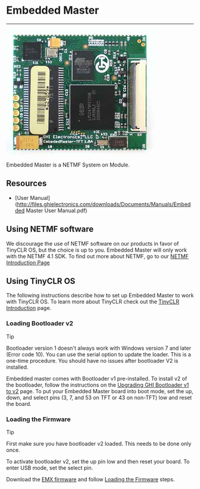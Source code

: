 # Embedded Master
---
![Embedded Master](images/embedded-master.jpg)

Embedded Master is a NETMF System on Module. 

## Resources
* [User Manual](http://files.ghielectronics.com/downloads/Documents/Manuals/Embedded Master User Manual.pdf)

## Using NETMF software
We discourage the use of NETMF software on our products in favor of TinyCLR OS, but the choice is up to you. Embedded Master will only work with the NETMF 4.1 SDK. To find out more about NETMF, go to our [NETMF Introduction Page](../../../software/netmf/intro.md)

## Using TinyCLR OS
The following instructions describe how to set up Embedded Master to work with TinyCLR OS. To learn more about TinyCLR check out the [TinyCLR Introduction](../../../software/tinyclr/intro.md) page.

### Loading Bootloader v2
> [!Tip]
> Bootloader version 1 doesn't always work with Windows version 7 and later (Error code 10). You can use the serial option to update the loader.
> This is a one-time procedure. You should have no issues after bootloader V2 is installed.

Embedded master comes with Bootloader v1 pre-installed. To install v2 of the bootloader, follow the instructions on the [Upgrading GHI Bootloader v1 to v2](../../../software/tinyclr/loaders/upgrading-v1-to-v2.md) page. To put your Embedded Master board into boot mode, set the up, down, and select pins (3, 7, and 53 on TFT or 43 on non-TFT) low and reset the board.

### Loading the Firmware

> [!Tip]
> First make sure you have bootloader v2 loaded. This needs to be done only once.

To activate bootloader v2, set the up pin low and then reset your board. To enter USB mode, set the select pin.

Download the [EMX firmware](../../../software/tinyclr/downloads.md#emx) and follow [Loading the Firmware](../../../software/tinyclr/loaders/ghi-bootloader.md#loading-the-firmware) steps.
